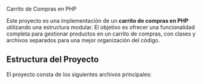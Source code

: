  Carrito de Compras en PHP

Este proyecto es una implementación de un **carrito de compras en PHP** utilizando una estructura modular. El objetivo es ofrecer una funcionalidad completa para gestionar productos en un carrito de compras, con clases y archivos separados para una mejor organización del código.

## Estructura del Proyecto

El proyecto consta de los siguientes archivos principales:
